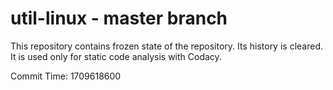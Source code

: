 # util-linux - master branch

This repository contains frozen state of the repository.
Its history is cleared. It is used only for static code
analysis with Codacy.

Commit Time: 1709618600